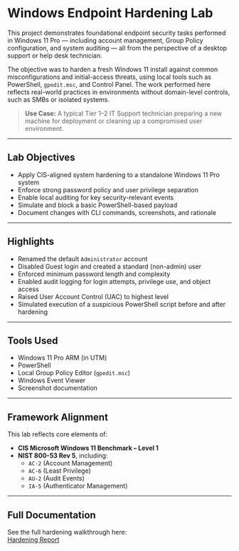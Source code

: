 # Windows Endpoint Hardening Lab

This project demonstrates foundational endpoint security tasks performed in Windows 11 Pro — including account management, Group Policy configuration, and system auditing — all from the perspective of a desktop support or help desk technician.

The objective was to harden a fresh Windows 11 install against common misconfigurations and initial-access threats, using local tools such as PowerShell, `gpedit.msc`, and Control Panel. The work performed here reflects real-world practices in environments without domain-level controls, such as SMBs or isolated systems.

> **Use Case:** A typical Tier 1–2 IT Support technician preparing a new machine for deployment or cleaning up a compromised user environment.

---

## Lab Objectives

- Apply CIS-aligned system hardening to a standalone Windows 11 Pro system
- Enforce strong password policy and user privilege separation
- Enable local auditing for key security-relevant events
- Simulate and block a basic PowerShell-based payload
- Document changes with CLI commands, screenshots, and rationale

---

## Highlights

- Renamed the default `Administrator` account  
- Disabled Guest login and created a standard (non-admin) user  
- Enforced minimum password length and complexity  
- Enabled audit logging for login attempts, privilege use, and object access  
- Raised User Account Control (UAC) to highest level  
- Simulated execution of a suspicious PowerShell script before and after hardening

---

## Tools Used

- Windows 11 Pro ARM (in UTM)
- PowerShell
- Local Group Policy Editor (`gpedit.msc`)
- Windows Event Viewer
- Screenshot documentation

---

## Framework Alignment

This lab reflects core elements of:
- **CIS Microsoft Windows 11 Benchmark – Level 1**
- **NIST 800-53 Rev 5**, including:
  - `AC-2` (Account Management)
  - `AC-6` (Least Privilege)
  - `AU-2` (Audit Events)
  - `IA-5` (Authenticator Management)

---

## Full Documentation

See the full hardening walkthrough here:  
[Hardening Report](Hardening_Report.md)

